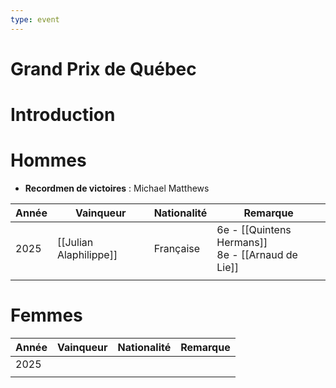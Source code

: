 ```yaml
---
type: event
---
```


# Grand Prix de Québec

# Introduction

# Hommes

- **Recordmen de victoires** : Michael Matthews

| Année | Vainqueur              | Nationalité | Remarque                                            |
| ----- | ---------------------- | ----------- | --------------------------------------------------- |
| 2025  | [[Julian Alaphilippe]] | Française   | 6e - [[Quintens Hermans]]<br>8e - [[Arnaud de Lie]] |
|       |                        |             |                                                     |
# Femmes

| Année | Vainqueur | Nationalité | Remarque |
| ----- | --------- | ----------- | -------- |
| 2025  |           |             |          |
|       |           |             |          |
